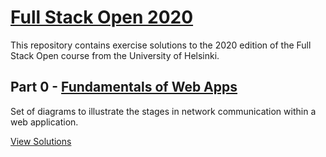 # [Full Stack Open 2020](https://fullstackopen.com/en/)

This repository contains exercise solutions to the 2020 edition of the Full Stack Open course from the University of Helsinki.

## Part 0 - [Fundamentals of Web Apps](https://fullstackopen.com/en/part0/fundamentals_of_web_apps)

Set of diagrams to illustrate the stages in network communication within a web application.

[View Solutions](https://github.com/mojpm/fullstack-open-2020/tree/master/part0)
